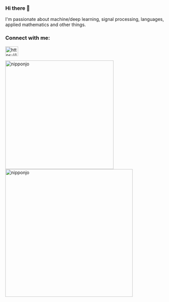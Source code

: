 ### Hi there 👋
I'm passionate about machine/deep learning, signal processing, languages, applied mathematics and other things.

<h3 align="left">Connect with me:</h3>
<p align="left">
<a href="https://linkedin.com/in/lars-nippert" target="blank"><img align="center" src="https://raw.githubusercontent.com/rahuldkjain/github-profile-readme-generator/master/src/images/icons/Social/linked-in-alt.svg" alt="https://linkedin.com/in/lars-nippert" height="30" width="40" /></a>
</p>

<p><img align="left" src="https://github-readme-stats-sigma-five.vercel.app/api/top-langs?username=nipponjo&show_icons=true&locale=en&layout=compact" alt="nipponjo" width="340" /></p> 

<p>&nbsp;<img align="center" src="https://github-readme-stats-sigma-five.vercel.app/api?username=nipponjo&show_icons=true&locale=en" alt="nipponjo" width="400" /></p>

<!--
**nipponjo/nipponjo** is a ✨ _special_ ✨ repository because its `README.md` (this file) appears on your GitHub profile.

Here are some ideas to get you started:

- 🔭 I’m currently working on ...
- 🌱 I’m currently learning ...
- 👯 I’m looking to collaborate on ...
- 🤔 I’m looking for help with ...
- 💬 Ask me about ...
- 📫 How to reach me: ...
- 😄 Pronouns: ...
- ⚡ Fun fact: ...
-->
